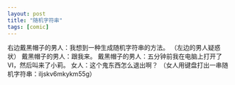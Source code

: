 ```yaml
---
layout: post
title: "随机字符串"
tags: [comic]
---
```


右边戴黑帽子的男人：我想到一种生成随机字符串的方法。
（左边的男人疑惑状）
戴黑帽子的男人：跟我来。
戴黑帽子的男人：五分钟前我在电脑上打开了VI，然后叫来了小莉。
女人：这个鬼东西怎么退出啊？
（女人用键盘打出一串随机字符串：iljskv6mkykm55g）

